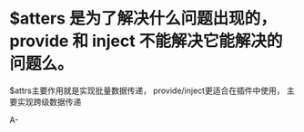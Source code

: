 

# $atters 是为了解决什么问题出现的，provide 和 inject 不能解决它能解决的问题么。

  $attrs主要作用就是实现批量数据传递， provide/inject更适合在插件中使用，
  主要实现跨级数据传递

  A-